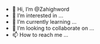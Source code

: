 - 👋 Hi, I’m @Zahighword
- 👀 I’m interested in ...
- 🌱 I’m currently learning ...
- 💞️ I’m looking to collaborate on ...
- 📫 How to reach me ...

<!---
Zahighword/Zahighword is a ✨ special ✨ repository because its `README.md` (this file) appears on your GitHub profile.
You can click the Preview link to take a look at your changes.
--->
